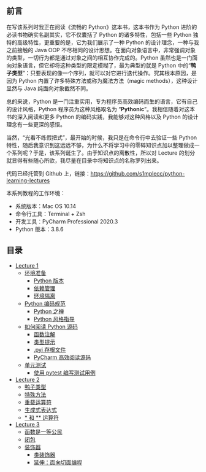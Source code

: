 ## 前言

在写该系列时我正在阅读《流畅的 Python》这本书，这本书作为 Python 进阶的必读书物确实名副其实，它不仅囊括了 Python 的诸多特性，包括一些 Python 独特的高级特性，更重要的是，它为我们展示了一种 Python 的设计理念，一种与我之前接触的 Java OOP 不尽相同的设计思想。在面向对象语言中，非常强调对象的类型，一切行为都是通过对象之间的相互协作完成的。Python 虽然也是一门面向对象语言，但它却将这种类型的限定模糊了，最为典型的就是 Python 中的“**鸭子类型**”：只要表现的像一个序列，就可以对它进行迭代操作。究其根本原因，是因为 Python 内置了许多特殊方法或称为魔法方法（magic methods），这种设计显然与 Java 纯面向对象截然不同。

总的来说，Python 是一门注重实用，专为程序员高效编码而生的语言，它有自己的设计风格，Python 程序员为这种风格取名为 “**Pythonic**”。我相信随着对这本书的深入阅读和更多 Python 的编码实践，我能够对这种风格以及 Python 的设计理念有一些更深的感悟。

当然，“光看不练假把式”，最开始的时候，我只是在命令行中去验证一些 Python 特性，随后我意识到这远远不够，为什么不将学习中的零碎知识点加以整理做成一个系列呢？于是，该系列诞生了。由于知识点的离散性，所以对 Lecture 的划分就显得有些随心所欲，我尽量在目录中将知识点的名称罗列出来。

代码已经托管到 Github 上，链接：https://github.com/s1mplecc/python-learning-lectures

本系列教程的工作环境：

- 系统版本：Mac OS 10.14
- 命令行工具：Terminal + Zsh
- 开发工具：PyCharm Professional 2020.3
- Python 版本：3.8.6

## 目录

* [Lecture 1](#lecture-1)
    * [环境准备](#%E7%8E%AF%E5%A2%83%E5%87%86%E5%A4%87)
        * [Python 版本](#python-%E7%89%88%E6%9C%AC)
        * [依赖管理](#%E4%BE%9D%E8%B5%96%E7%AE%A1%E7%90%86)
        * [环境隔离](#%E7%8E%AF%E5%A2%83%E9%9A%94%E7%A6%BB)
    * [Python 编码规范](#python-%E7%BC%96%E7%A0%81%E8%A7%84%E8%8C%83)
        * [Python 之禅](#python-%E4%B9%8B%E7%A6%85)
        * [Python 风格指导](#python-%E9%A3%8E%E6%A0%BC%E6%8C%87%E5%AF%BC)
    * [如何阅读 Python 源码](#%E5%A6%82%E4%BD%95%E9%98%85%E8%AF%BB-python-%E6%BA%90%E7%A0%81)
        * [函数注解](#%E5%87%BD%E6%95%B0%E6%B3%A8%E8%A7%A3)
        * [类型提示](#%E7%B1%BB%E5%9E%8B%E6%8F%90%E7%A4%BA)
        * [\.pyi 存根文件](#pyi-%E5%AD%98%E6%A0%B9%E6%96%87%E4%BB%B6)
        * [PyCharm 高效阅读源码](#pycharm-%E9%AB%98%E6%95%88%E9%98%85%E8%AF%BB%E6%BA%90%E7%A0%81)
    * [单元测试](#%E5%8D%95%E5%85%83%E6%B5%8B%E8%AF%95)
        * [使用 pytest 编写测试用例](#%E4%BD%BF%E7%94%A8-pytest-%E7%BC%96%E5%86%99%E6%B5%8B%E8%AF%95%E7%94%A8%E4%BE%8B)
* [Lecture 2](#lecture-2)
    * [鸭子类型](#%E9%B8%AD%E5%AD%90%E7%B1%BB%E5%9E%8B)
    * [特殊方法](#%E7%89%B9%E6%AE%8A%E6%96%B9%E6%B3%95)
    * [重载运算符](#%E9%87%8D%E8%BD%BD%E8%BF%90%E7%AE%97%E7%AC%A6)
    * [生成式表达式](#%E7%94%9F%E6%88%90%E5%BC%8F%E8%A1%A8%E8%BE%BE%E5%BC%8F)
    * [\* 和 \*\* 运算符](#-%E5%92%8C--%E8%BF%90%E7%AE%97%E7%AC%A6)
* [Lecture 3](#lecture-3)
    * [函数是一等公民](#%E5%87%BD%E6%95%B0%E6%98%AF%E4%B8%80%E7%AD%89%E5%85%AC%E6%B0%91)
    * [闭包](#%E9%97%AD%E5%8C%85)
    * [装饰器](#%E8%A3%85%E9%A5%B0%E5%99%A8)
        * [类装饰器](#%E7%B1%BB%E8%A3%85%E9%A5%B0%E5%99%A8)
        * [延伸：面向切面编程](#%E5%BB%B6%E4%BC%B8%E9%9D%A2%E5%90%91%E5%88%87%E9%9D%A2%E7%BC%96%E7%A8%8B)
